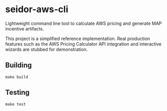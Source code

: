 # seidor-aws-cli

Lightweight command line tool to calculate AWS pricing and generate MAP incentive artifacts.

This project is a simplified reference implementation. Real production features such as the AWS Pricing Calculator API integration and interactive wizards are stubbed for demonstration.

## Building

```
make build
```

## Testing

```
make test
```

